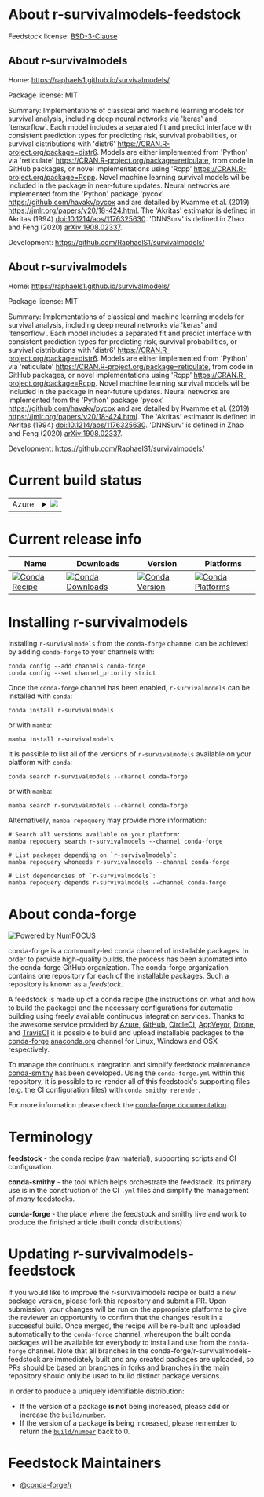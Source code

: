 About r-survivalmodels-feedstock
================================

Feedstock license: [BSD-3-Clause](https://github.com/conda-forge/r-survivalmodels-feedstock/blob/main/LICENSE.txt)


About r-survivalmodels
----------------------

Home: https://raphaels1.github.io/survivalmodels/

Package license: MIT

Summary: Implementations of classical and machine learning models for survival analysis, including deep neural networks via 'keras' and 'tensorflow'. Each model includes a separated fit and predict interface with consistent prediction types for predicting risk, survival probabilities, or survival distributions with 'distr6' <https://CRAN.R-project.org/package=distr6>. Models are either implemented from 'Python' via 'reticulate' <https://CRAN.R-project.org/package=reticulate>, from code in GitHub packages, or novel implementations using 'Rcpp' <https://CRAN.R-project.org/package=Rcpp>. Novel machine learning survival models wil be included in the package in near-future updates. Neural networks are implemented from the 'Python' package 'pycox' <https://github.com/havakv/pycox> and are detailed by Kvamme et al. (2019) <https://jmlr.org/papers/v20/18-424.html>. The 'Akritas' estimator is defined in Akritas (1994) <doi:10.1214/aos/1176325630>. 'DNNSurv' is defined in Zhao and Feng (2020) <arXiv:1908.02337>.

Development: https://github.com/RaphaelS1/survivalmodels/

About r-survivalmodels
----------------------

Home: https://raphaels1.github.io/survivalmodels/

Package license: MIT

Summary: Implementations of classical and machine learning models for survival analysis, including deep neural networks via 'keras' and 'tensorflow'. Each model includes a separated fit and predict interface with consistent prediction types for predicting risk, survival probabilities, or survival distributions with 'distr6' <https://CRAN.R-project.org/package=distr6>. Models are either implemented from 'Python' via 'reticulate' <https://CRAN.R-project.org/package=reticulate>, from code in GitHub packages, or novel implementations using 'Rcpp' <https://CRAN.R-project.org/package=Rcpp>. Novel machine learning survival models wil be included in the package in near-future updates. Neural networks are implemented from the 'Python' package 'pycox' <https://github.com/havakv/pycox> and are detailed by Kvamme et al. (2019) <https://jmlr.org/papers/v20/18-424.html>. The 'Akritas' estimator is defined in Akritas (1994) <doi:10.1214/aos/1176325630>. 'DNNSurv' is defined in Zhao and Feng (2020) <arXiv:1908.02337>.

Development: https://github.com/RaphaelS1/survivalmodels/

Current build status
====================


<table>
    
  <tr>
    <td>Azure</td>
    <td>
      <details>
        <summary>
          <a href="https://dev.azure.com/conda-forge/feedstock-builds/_build/latest?definitionId=16014&branchName=main">
            <img src="https://dev.azure.com/conda-forge/feedstock-builds/_apis/build/status/r-survivalmodels-feedstock?branchName=main">
          </a>
        </summary>
        <table>
          <thead><tr><th>Variant</th><th>Status</th></tr></thead>
          <tbody><tr>
              <td>linux_64_r_base4.3</td>
              <td>
                <a href="https://dev.azure.com/conda-forge/feedstock-builds/_build/latest?definitionId=16014&branchName=main">
                  <img src="https://dev.azure.com/conda-forge/feedstock-builds/_apis/build/status/r-survivalmodels-feedstock?branchName=main&jobName=linux&configuration=linux%20linux_64_r_base4.3" alt="variant">
                </a>
              </td>
            </tr><tr>
              <td>linux_64_r_base4.4</td>
              <td>
                <a href="https://dev.azure.com/conda-forge/feedstock-builds/_build/latest?definitionId=16014&branchName=main">
                  <img src="https://dev.azure.com/conda-forge/feedstock-builds/_apis/build/status/r-survivalmodels-feedstock?branchName=main&jobName=linux&configuration=linux%20linux_64_r_base4.4" alt="variant">
                </a>
              </td>
            </tr><tr>
              <td>osx_64_r_base4.3</td>
              <td>
                <a href="https://dev.azure.com/conda-forge/feedstock-builds/_build/latest?definitionId=16014&branchName=main">
                  <img src="https://dev.azure.com/conda-forge/feedstock-builds/_apis/build/status/r-survivalmodels-feedstock?branchName=main&jobName=osx&configuration=osx%20osx_64_r_base4.3" alt="variant">
                </a>
              </td>
            </tr><tr>
              <td>osx_64_r_base4.4</td>
              <td>
                <a href="https://dev.azure.com/conda-forge/feedstock-builds/_build/latest?definitionId=16014&branchName=main">
                  <img src="https://dev.azure.com/conda-forge/feedstock-builds/_apis/build/status/r-survivalmodels-feedstock?branchName=main&jobName=osx&configuration=osx%20osx_64_r_base4.4" alt="variant">
                </a>
              </td>
            </tr><tr>
              <td>win_64_r_base4.3</td>
              <td>
                <a href="https://dev.azure.com/conda-forge/feedstock-builds/_build/latest?definitionId=16014&branchName=main">
                  <img src="https://dev.azure.com/conda-forge/feedstock-builds/_apis/build/status/r-survivalmodels-feedstock?branchName=main&jobName=win&configuration=win%20win_64_r_base4.3" alt="variant">
                </a>
              </td>
            </tr><tr>
              <td>win_64_r_base4.4</td>
              <td>
                <a href="https://dev.azure.com/conda-forge/feedstock-builds/_build/latest?definitionId=16014&branchName=main">
                  <img src="https://dev.azure.com/conda-forge/feedstock-builds/_apis/build/status/r-survivalmodels-feedstock?branchName=main&jobName=win&configuration=win%20win_64_r_base4.4" alt="variant">
                </a>
              </td>
            </tr>
          </tbody>
        </table>
      </details>
    </td>
  </tr>
</table>

Current release info
====================

| Name | Downloads | Version | Platforms |
| --- | --- | --- | --- |
| [![Conda Recipe](https://img.shields.io/badge/recipe-r--survivalmodels-green.svg)](https://anaconda.org/conda-forge/r-survivalmodels) | [![Conda Downloads](https://img.shields.io/conda/dn/conda-forge/r-survivalmodels.svg)](https://anaconda.org/conda-forge/r-survivalmodels) | [![Conda Version](https://img.shields.io/conda/vn/conda-forge/r-survivalmodels.svg)](https://anaconda.org/conda-forge/r-survivalmodels) | [![Conda Platforms](https://img.shields.io/conda/pn/conda-forge/r-survivalmodels.svg)](https://anaconda.org/conda-forge/r-survivalmodels) |

Installing r-survivalmodels
===========================

Installing `r-survivalmodels` from the `conda-forge` channel can be achieved by adding `conda-forge` to your channels with:

```
conda config --add channels conda-forge
conda config --set channel_priority strict
```

Once the `conda-forge` channel has been enabled, `r-survivalmodels` can be installed with `conda`:

```
conda install r-survivalmodels
```

or with `mamba`:

```
mamba install r-survivalmodels
```

It is possible to list all of the versions of `r-survivalmodels` available on your platform with `conda`:

```
conda search r-survivalmodels --channel conda-forge
```

or with `mamba`:

```
mamba search r-survivalmodels --channel conda-forge
```

Alternatively, `mamba repoquery` may provide more information:

```
# Search all versions available on your platform:
mamba repoquery search r-survivalmodels --channel conda-forge

# List packages depending on `r-survivalmodels`:
mamba repoquery whoneeds r-survivalmodels --channel conda-forge

# List dependencies of `r-survivalmodels`:
mamba repoquery depends r-survivalmodels --channel conda-forge
```


About conda-forge
=================

[![Powered by
NumFOCUS](https://img.shields.io/badge/powered%20by-NumFOCUS-orange.svg?style=flat&colorA=E1523D&colorB=007D8A)](https://numfocus.org)

conda-forge is a community-led conda channel of installable packages.
In order to provide high-quality builds, the process has been automated into the
conda-forge GitHub organization. The conda-forge organization contains one repository
for each of the installable packages. Such a repository is known as a *feedstock*.

A feedstock is made up of a conda recipe (the instructions on what and how to build
the package) and the necessary configurations for automatic building using freely
available continuous integration services. Thanks to the awesome service provided by
[Azure](https://azure.microsoft.com/en-us/services/devops/), [GitHub](https://github.com/),
[CircleCI](https://circleci.com/), [AppVeyor](https://www.appveyor.com/),
[Drone](https://cloud.drone.io/welcome), and [TravisCI](https://travis-ci.com/)
it is possible to build and upload installable packages to the
[conda-forge](https://anaconda.org/conda-forge) [anaconda.org](https://anaconda.org/)
channel for Linux, Windows and OSX respectively.

To manage the continuous integration and simplify feedstock maintenance
[conda-smithy](https://github.com/conda-forge/conda-smithy) has been developed.
Using the ``conda-forge.yml`` within this repository, it is possible to re-render all of
this feedstock's supporting files (e.g. the CI configuration files) with ``conda smithy rerender``.

For more information please check the [conda-forge documentation](https://conda-forge.org/docs/).

Terminology
===========

**feedstock** - the conda recipe (raw material), supporting scripts and CI configuration.

**conda-smithy** - the tool which helps orchestrate the feedstock.
                   Its primary use is in the construction of the CI ``.yml`` files
                   and simplify the management of *many* feedstocks.

**conda-forge** - the place where the feedstock and smithy live and work to
                  produce the finished article (built conda distributions)


Updating r-survivalmodels-feedstock
===================================

If you would like to improve the r-survivalmodels recipe or build a new
package version, please fork this repository and submit a PR. Upon submission,
your changes will be run on the appropriate platforms to give the reviewer an
opportunity to confirm that the changes result in a successful build. Once
merged, the recipe will be re-built and uploaded automatically to the
`conda-forge` channel, whereupon the built conda packages will be available for
everybody to install and use from the `conda-forge` channel.
Note that all branches in the conda-forge/r-survivalmodels-feedstock are
immediately built and any created packages are uploaded, so PRs should be based
on branches in forks and branches in the main repository should only be used to
build distinct package versions.

In order to produce a uniquely identifiable distribution:
 * If the version of a package **is not** being increased, please add or increase
   the [``build/number``](https://docs.conda.io/projects/conda-build/en/latest/resources/define-metadata.html#build-number-and-string).
 * If the version of a package **is** being increased, please remember to return
   the [``build/number``](https://docs.conda.io/projects/conda-build/en/latest/resources/define-metadata.html#build-number-and-string)
   back to 0.

Feedstock Maintainers
=====================

* [@conda-forge/r](https://github.com/conda-forge/r/)

